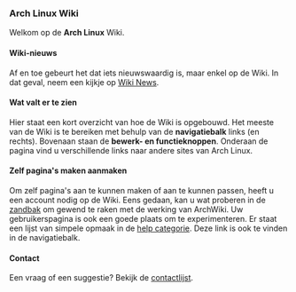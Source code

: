 ### Arch Linux Wiki

Welkom op de **Arch Linux** Wiki.

#### Wiki-nieuws

Af en toe gebeurt het dat iets nieuwswaardig is, maar enkel op de Wiki. In dat geval, neem een kijkje op [Wiki News](/index.php/Wiki_News "Wiki News").

#### Wat valt er te zien

Hier staat een kort overzicht van hoe de Wiki is opgebouwd. Het meeste van de Wiki is te bereiken met behulp van de **navigatiebalk** links (en rechts). Bovenaan staan de **bewerk- en functieknoppen**. Onderaan de pagina vind u verschillende links naar andere sites van Arch Linux.

#### Zelf pagina's maken aanmaken

Om zelf pagina's aan te kunnen maken of aan te kunnen passen, heeft u een account nodig op de Wiki. Eens gedaan, kan u wat proberen in de [zandbak](/index.php/Sandbox "Sandbox") om gewend te raken met de werking van ArchWiki. Uw gebruikerspagina is ook een goede plaats om te experimenteren. Er staat een lijst van simpele opmaak in de [help categorie](/index.php/Category:Help "Category:Help"). Deze link is ook te vinden in de navigatiebalk.

#### Contact

Een vraag of een suggestie? Bekijk de [contactlijst](/index.php/ContactList "ContactList").